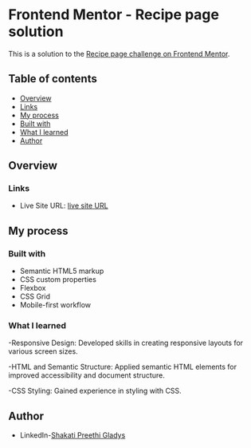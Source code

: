 # Frontend Mentor - Recipe page solution

This is a solution to the [Recipe page challenge on Frontend Mentor](https://www.frontendmentor.io/challenges/recipe-page-KiTsR8QQKm).  

## Table of contents

- [Overview](#overview)
- [Links](#links)
- [My process](#my-process)
- [Built with](#built-with)
- [What I learned](#what-i-learned)
- [Author](#author)

## Overview
### Links

- Live Site URL: [live site URL ](https://gladys-12.github.io./)

## My process
### Built with

- Semantic HTML5 markup
- CSS custom properties
- Flexbox
- CSS Grid
- Mobile-first workflow


### What I learned

-Responsive Design: Developed skills in creating responsive layouts for various screen sizes.

-HTML and Semantic Structure: Applied semantic HTML elements for improved accessibility and document structure.

-CSS Styling: Gained experience in styling with CSS.

## Author
- LinkedIn-[Shakati Preethi Gladys](www.linkedin.com/in/preethi-gladys-069130256)




